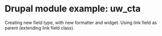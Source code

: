 # Drupal module example: uw_cta
Creating new field type, with new formatter and widget. Using link field as parent (extending link field class). 

